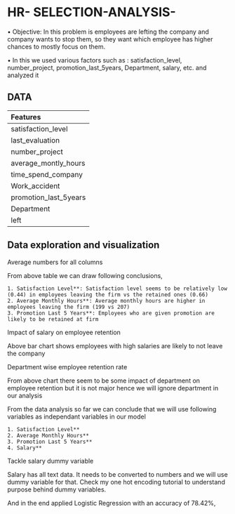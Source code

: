 
# HR- SELECTION-ANALYSIS-

•	Objective: In this problem is employees are lefting the company and company wants to stop them, so they want which employee has higher chances to mostly focus on them.  

•	In this we used various factors such as : satisfaction_level, number_project, promotion_last_5years, Department, salary, etc. and analyzed it

## DATA
| Features |
| :-------- |
| satisfaction_level|
| last_evaluation|
| number_project|
| average_montly_hours |
|  	time_spend_company |
| Work_accident |
| promotion_last_5years |
| Department |
| left|


## Data exploration and visualization

Average numbers for all columns


From above table we can draw following conclusions,

    1. Satisfaction Level**: Satisfaction level seems to be relatively low (0.44) in employees leaving the firm vs the retained ones (0.66)
    2. Average Monthly Hours**: Average monthly hours are higher in employees leaving the firm (199 vs 207)
    3. Promotion Last 5 Years**: Employees who are given promotion are likely to be retained at firm


Impact of salary on employee retention



Above bar chart shows employees with high salaries are likely to not leave the company



Department wise employee retention rate




From above chart there seem to be some impact of department on employee retention but it is not major hence we will ignore department in our analysis

From the data analysis so far we can conclude that we will use following variables as independant variables in our model

    1. Satisfaction Level**
    2. Average Monthly Hours**
    3. Promotion Last 5 Years**
    4. Salary**



Tackle salary dummy variable

Salary has all text data. It needs to be converted to numbers and we will use dummy variable for that. Check my one hot encoding tutorial to understand purpose behind dummy variables.



And in the end applied Logistic Regression with an accuracy of 78.42%,
